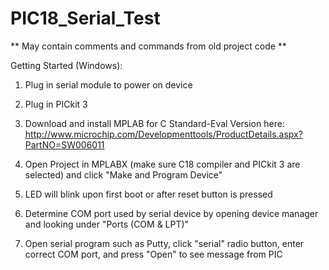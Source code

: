 # PIC18_Serial_Test

** May contain comments and commands from old project code **

Getting Started (Windows):

1. Plug in serial module to power on device

2. Plug in PICkit 3

3. Download and install MPLAB for C Standard-Eval Version here: http://www.microchip.com/Developmenttools/ProductDetails.aspx?PartNO=SW006011

4. Open Project in MPLABX (make sure C18 compiler and PICkit 3 are selected) and click "Make and Program Device"

5. LED will blink upon first boot or after reset button is pressed

6. Determine COM port used by serial device by opening device manager and looking under "Ports (COM & LPT)"

7. Open serial program such as Putty, click "serial" radio button, enter correct COM port, and press "Open" to see message from PIC
